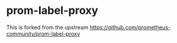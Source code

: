 # prom-label-proxy

This is forked from the upstream https://github.com/prometheus-community/prom-label-proxy 